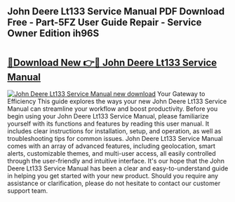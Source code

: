## John Deere Lt133 Service Manual PDF Download Free - Part-5FZ User Guide Repair - Service Owner Edition ih96S

# <h2><a href="http://bc70027.oget.top/?id=John+Deere+Lt133+Service+Manual">🔗Download New 👉🔴 John Deere Lt133 Service Manual</a></h2>

[![John Deere Lt133 Service Manual new download](https://i.imgur.com/5g1atiW.png)](http://bc70027.oget.top/?id=John+Deere+Lt133+Service+Manual)
Your Gateway to Efficiency This guide explores the ways your new John Deere Lt133 Service Manual can streamline your workflow and boost productivity. Before you begin using your John Deere Lt133 Service Manual, please familiarize yourself with its functions and features by reading this user manual. It includes clear instructions for installation, setup, and operation, as well as troubleshooting tips for common issues. John Deere Lt133 Service Manual comes with an array of advanced features, including geolocation, smart alerts, customizable themes, and multi-user access, all easily controlled through the user-friendly and intuitive interface. It's our hope that the John Deere Lt133 Service Manual has been a clear and easy-to-understand guide in helping you get started with your new product. Should you require any assistance or clarification, please do not hesitate to contact our customer support team.
